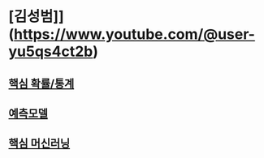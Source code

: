 # [김성범]](https://www.youtube.com/@user-yu5qs4ct2b)

## [핵심 확률/통계](https://www.youtube.com/playlist?list=PLpIPLT0Pf7IqS4as3nefPyGv94r2aY6IT)

## [예측모델](https://www.youtube.com/playlist?list=PLpIPLT0Pf7IqSuMx237SHRdLd5ZA4AQwd)

## [핵심 머신러닝](https://www.youtube.com/playlist?list=PLpIPLT0Pf7IoTxTCi2MEQ94MZnHaxrP0j)
